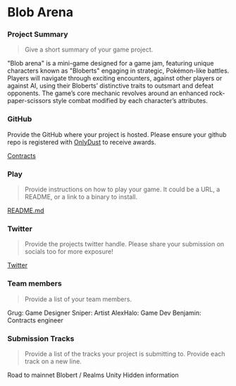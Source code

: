 # Blob Arena

### Project Summary
> Give a short summary of your game project.

"Blob arena" is a mini-game designed for a game jam, featuring unique characters known as "Bloberts" engaging in strategic, Pokémon-like battles. Players will navigate through exciting encounters, against other players or against AI, using their Bloberts’ distinctive traits to outsmart and defeat opponents. The game’s core mechanic revolves around an enhanced rock-paper-scissors style combat modified by each character’s attributes.

### GitHub
Provide the GitHub where your project is hosted. Please ensure your github repo is registered with [OnlyDust](https://app.onlydust.com/p/create) to receive awards.

[Contracts](https://github.com/GrugLikesRocks/Blob-arena/)

### Play
> Provide instructions on how to play your game. It could be a URL, a README, or a link to a binary to install.

[README.md](https://github.com/GrugLikesRocks/Blob-arena/tree/main/README.md)

### Twitter
> Provide the projects twitter handle. Please share your submission on socials too for more exposure!

[Twitter](https://twitter.com/Grugslair)

### Team members
> Provide a list of your team members.

Grug: Game Designer
Sniper: Artist
AlexHalo: Game Dev
Benjamin: Contracts engineer

### Submission Tracks
> Provide a list of the tracks your project is submitting to. Provide each track on a new line.

Road to mainnet
Blobert / Realms
Unity
Hidden information 
